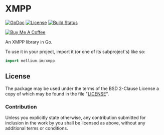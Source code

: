# XMPP

[![GoDoc](https://godoc.org/mellium.im/xmpp?status.svg)](https://godoc.org/mellium.im/xmpp)
[![License](https://img.shields.io/badge/license-FreeBSD-blue.svg)](https://opensource.org/licenses/BSD-2-Clause)
[![Build Status](https://builds.sr.ht/~samwhited/xmpp.svg)](https://builds.sr.ht/~samwhited/xmpp?)

[![Buy Me A Coffee](https://www.buymeacoffee.com/assets/img/custom_images/purple_img.png)](https://www.buymeacoffee.com/samwhited)

An XMPP library in Go.

To use it in your project, import it (or one of its subproject's) like so:

```go
import mellium.im/xmpp
```


## License

The package may be used under the terms of the BSD 2-Clause License a copy of
which may be found in the file "[LICENSE]".

### Contribution

Unless you explicitly state otherwise, any contribution submitted for inclusion
in the work by you shall be licensed as above, without any additional terms or
conditions.


[LICENSE]: ./LICENSE
